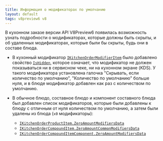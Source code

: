 ```yaml
---
title: Информация о модификаторах по умолчанию
layout: default
tags: v8preview6 v8
---
```


В кухонном заказе версии API V8Preview6 появилась возможность узнать подробности о модификаторах, которые должны быть скрыты, и об удаленных модификаторах, которые были бы скрыты, будь они в составе блюда.

- В кухонный модификатор [`IKitchenOrderModifierItem`](https://iiko.github.io/front.api.sdk/v8/html/T_Resto_Front_Api_Data_Kitchen_IKitchenOrderModifierItem.htm)
было добавлено свойство [`IsHidden`](https://iiko.github.io/front.api.sdk/v8/html/P_Resto_Front_Api_Data_Kitchen_IKitchenOrderModifierItem_IsHidden.htm),
которое означает, что модификатор не должен показываться ни в сервисном чеке, ни на кухонном экране (KDS).
У такого модификатора установлена галочка "Скрывать, если количество по умолчанию", "Количество по умолчанию" больше нуля, и в блюде модификатор добавлен как раз с количеством по умолчанию.

- В обычное блюдо, составное блюдо и компонент составного блюда был добавлен список модификаторов, которые были добавлены к блюду с отличным от нуля количеством по умолчанию, а затем были удалены из блюда (`x0` модификаторы):
	- [`IKitchenOrderProductItem.ZeroAmountModifiersData`](https://iiko.github.io/front.api.sdk/v8/html/P_Resto_Front_Api_Data_Kitchen_IKitchenOrderProductItem_ZeroAmountModifiersData.htm)
	- [`IKitchenOrderCompoundItem.ZeroAmountCommonModifiersData`](https://iiko.github.io/front.api.sdk/v8/html/P_Resto_Front_Api_Data_Kitchen_IKitchenOrderCompoundItem_ZeroAmountCommonModifiersData.htm)
	- [`IKitchenOrderCompoundItemComponent.ZeroAmountModifiersData`](https://iiko.github.io/front.api.sdk/v8/html/P_Resto_Front_Api_Data_Kitchen_IKitchenOrderCompoundItemComponent_ZeroAmountModifiersData.htm)